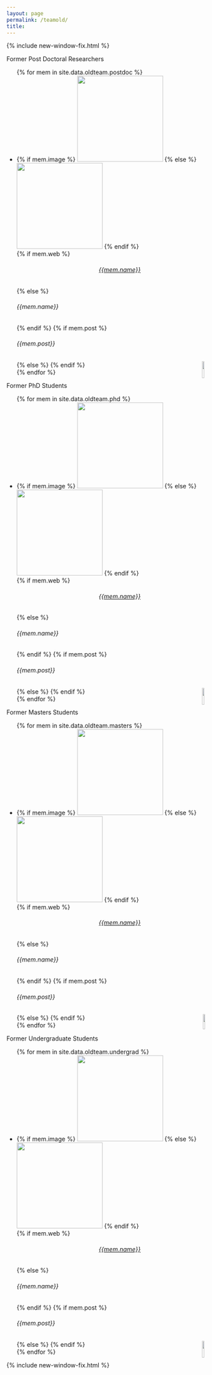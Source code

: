 ```yaml
---
layout: page
permalink: /teamold/
title: 
---
```


{% include new-window-fix.html %}


<div class="cardtxthl2" text-align="center">Former Post Doctoral Researchers</div>
<ul class="cards">
{% for mem in site.data.oldteam.postdoc %}
<li class="cards_item">
      <div class="card">
	    {% if mem.image %}
        <img src="{{ base }}/images/team/{{mem.image}}" width="200px">
        {% else %}
        <img src="{{ base }}/images/team/dummy.jpg" width="200px">
        {% endif %}
        <div class="card_content">
          {% if mem.web %} 
          <a href="{{mem.web}}" style="text-align: center"><h6 class="card_title">{{mem.name}}</h6></a> 
          {% else %}
          <h6 class="card_title">{{mem.name}}</h6>
          {% endif %}
          {% if mem.post %}
          <h6 class="card_text3">{{mem.post}}</h6>
          {% else %}
          <img src="{{site.baseurl}}/images/blank.png" class="responsive" width="10%" align="right"> 
          {% endif %}          
        </div>
      </div>
</li>    
{% endfor %}  
</ul>

<div class="cardtxthl2" text-align="center">Former PhD Students</div>
<ul class="cards">
{% for mem in site.data.oldteam.phd %}
<li class="cards_item">
      <div class="card">
	    {% if mem.image %}
        <img src="{{ base }}/images/team/{{mem.image}}" width="200px">
        {% else %}
        <img src="{{ base }}/images/team/dummy.jpg" width="200px">
        {% endif %}
        <div class="card_content">
          {% if mem.web %} 
          <a href="{{mem.web}}" style="text-align: center"><h6 class="card_title">{{mem.name}}</h6></a> 
          {% else %}
          <h6 class="card_title">{{mem.name}}</h6>
          {% endif %}
          {% if mem.post %}
          <h6 class="card_text3">{{mem.post}}</h6>
          {% else %}
          <img src="{{site.baseurl}}/images/blank.png" class="responsive" width="10%" align="right"> 
          {% endif %}          
        </div>
      </div>
</li>    
{% endfor %}  
</ul>

<div class="cardtxthl2" text-align="center">Former Masters Students</div>
<ul class="cards">
{% for mem in site.data.oldteam.masters %}
<li class="cards_item">
      <div class="card">
	    {% if mem.image %}
        <img src="{{ base }}/images/team/{{mem.image}}" width="200px">
        {% else %}
        <img src="{{ base }}/images/team/dummy.jpg" width="200px">
        {% endif %}
        <div class="card_content">
          {% if mem.web %} 
          <a href="{{mem.web}}" style="text-align: center"><h6 class="card_title">{{mem.name}}</h6></a> 
          {% else %}
          <h6 class="card_title">{{mem.name}}</h6>
          {% endif %}
          {% if mem.post %}
          <h6 class="card_text3">{{mem.post}}</h6>
          {% else %}
          <img src="{{site.baseurl}}/images/blank.png" class="responsive" width="9.5%" align="right"> 
          {% endif %}          
        </div>
      </div>
</li>    
{% endfor %}  
</ul>

<div class="cardtxthl2" text-align="center">Former Undergraduate Students</div>
<ul class="cards">
{% for mem in site.data.oldteam.undergrad %}
<li class="cards_item">
      <div class="card">
	    {% if mem.image %}
        <img src="{{ base }}/images/team/{{mem.image}}" width="200px">
        {% else %}
        <img src="{{ base }}/images/team/dummy.jpg" width="200px">
        {% endif %}
        <div class="card_content">
          {% if mem.web %} 
          <a href="{{mem.web}}" style="text-align: center"><h6 class="card_title">{{mem.name}}</h6></a> 
          {% else %}
          <h6 class="card_title">{{mem.name}}</h6>
          {% endif %}
          {% if mem.post %}
          <h6 class="card_text3">{{mem.post}}</h6>
          {% else %}
          <img src="{{site.baseurl}}/images/blank.png" class="responsive" width="10%" align="right"> 
          {% endif %}          
        </div>
      </div>
</li>    
{% endfor %}  
</ul>


{% include new-window-fix.html %}

